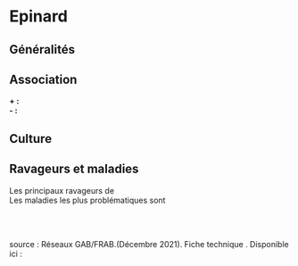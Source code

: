# Epinard

## Généralités  


## Association  

**+ :**     
**- :** 

## Culture  

  

## Ravageurs et maladies  

Les principaux ravageurs de   
Les maladies les plus problématiques sont
  
<br>  
<br>
      
source : Réseaux GAB/FRAB.(Décembre 2021). Fiche technique . Disponible ici : 



